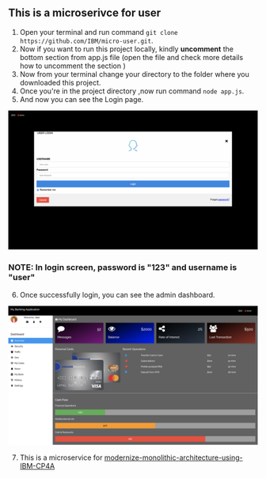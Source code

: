 ## This is a microserivce for user

1. Open your terminal and run command `git clone https://github.com/IBM/micro-user.git`.   
2. Now if you want to run this project locally, kindly **uncomment** the bottom section from app.js file (open the file and check more details how to uncomment the section )
3. Now from your terminal change your directory to the folder where you downloaded this project.
4. Once you're in the project directory ,now run command `node app.js`.
5. And now you can see the Login page. 

![GitHub Logo](image/login.png)

### NOTE: In login screen, password is "123" and username is "user"

6. Once successfully login, you can see the admin dashboard.

![GitHub Logo](image/dashboard.png)

7. This is a microservice for [modernize-monolithic-architecture-using-IBM-CP4A](https://github.com/IBM/modernize-monolithic-architecture-using-IBM-CP4A)

